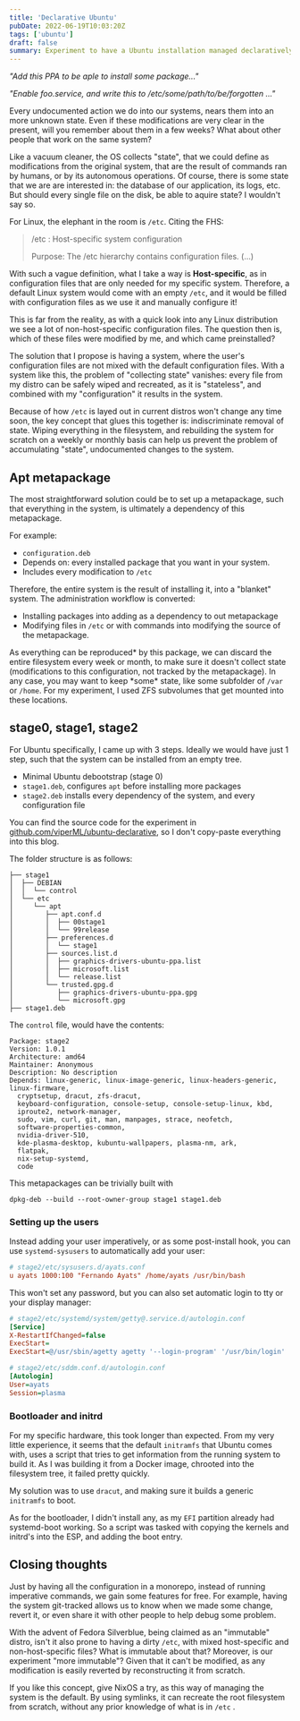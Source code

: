 ```yaml
---
title: 'Declarative Ubuntu'
pubDate: 2022-06-19T10:03:20Z
tags: ['ubuntu']
draft: false
summary: Experiment to have a Ubuntu installation managed declaratively, instead of imperatively
---
```



_"Add this PPA to be aple to install some package..."_

_"Enable foo.service, and write this to /etc/some/path/to/be/forgotten ..."_

Every undocumented action we do into our systems, nears them into an more unknown state. Even if these modifications are very clear in the present, will you remember about them in a few weeks? What about other people that work on the same system?

Like a vacuum cleaner, the OS collects "state", that we could define as modifications from the original system, that are the result of commands ran by humans, or by its autonomous operations. Of course, there is some state that we are are interested in: the database of our application, its logs, etc. But should every single file on the disk, be able to aquire state? I wouldn't say so.

For Linux, the elephant in the room is `/etc`. Citing the FHS:

> /etc : Host-specific system configuration
>
> Purpose: The /etc hierarchy contains configuration files. (...)

With such a vague definition, what I take a way is **Host-specific**, as in configuration files that are only needed for my specific system. Therefore, a default Linux system would come with an empty `/etc`, and it would be filled with configuration files as we use it and manually configure it!

This is far from the reality, as with a quick look into any Linux distribution we see a lot of non-host-specific configuration files. The question then is, which of these files were modified by me, and which came preinstalled?

The solution that I propose is having a system, where the user's configuration files are not mixed with the default configuration files. With a system like this, the problem of "collecting state" vanishes: every file from my distro can be safely wiped and recreated, as it is "stateless", and combined with my "configuration" it results in the system.

Because of how `/etc` is layed out in current distros won't change any time soon, the key concept that glues this together is: indiscriminate removal of state. Wiping everything in the filesystem, and rebuilding the system for scratch on a weekly or monthly basis can help us prevent the problem of accumulating "state", undocumented changes to the system.

## Apt metapackage

The most straightforward solution could be to set up a metapackage, such that everything in the system, is ultimately a dependency of this metapackage.

For example:

- `configuration.deb`
- Depends on: every installed package that you want in your system.
- Includes every modification to `/etc`

Therefore, the entire system is the result of installing it, into a "blanket" system. The administration workflow is converted:

- Installing packages into adding as a dependency to out metapackage
- Modifying files in `/etc` or with commands into modifying the source of the metapackage.

As everything can be reproduced* by this package, we can discard the entire filesystem every week or month, to make sure it doesn't collect state (modifications to this configuration, not tracked by the metapackage). In any case, you may want to keep *some\* state, like some subfolder of `/var` or `/home`. For my experiment, I used ZFS subvolumes that get mounted into these locations.

## stage0, stage1, stage2

For Ubuntu specifically, I came up with 3 steps. Ideally we would have just 1 step, such that the system can be installed from an empty tree.

- Minimal Ubuntu debootstrap (stage 0)
- `stage1.deb`, configures `apt` before installing more packages
- `stage2.deb` installs every dependency of the system, and every configuration file

You can find the source code for the experiment in [github.com/viperML/ubuntu-declarative](https://github.com/viperML/ubuntu-declarative), so I don't copy-paste everything into this blog.

The folder structure is as follows:

```
├── stage1
│  ├── DEBIAN
│  │  └── control
│  └── etc
│     └── apt
│        ├── apt.conf.d
│        │  ├── 00stage1
│        │  └── 99release
│        ├── preferences.d
│        │  └── stage1
│        ├── sources.list.d
│        │  ├── graphics-drivers-ubuntu-ppa.list
│        │  ├── microsoft.list
│        │  └── release.list
│        └── trusted.gpg.d
│           ├── graphics-drivers-ubuntu-ppa.gpg
│           └── microsoft.gpg
├── stage1.deb
```

The `control` file, would have the contents:

```
Package: stage2
Version: 1.0.1
Architecture: amd64
Maintainer: Anonymous
Description: No description
Depends: linux-generic, linux-image-generic, linux-headers-generic, linux-firmware,
  cryptsetup, dracut, zfs-dracut,
  keyboard-configuration, console-setup, console-setup-linux, kbd,
  iproute2, network-manager,
  sudo, vim, curl, git, man, manpages, strace, neofetch,
  software-properties-common,
  nvidia-driver-510,
  kde-plasma-desktop, kubuntu-wallpapers, plasma-nm, ark,
  flatpak,
  nix-setup-systemd,
  code
```

This metapackages can be trivially built with

```
dpkg-deb --build --root-owner-group stage1 stage1.deb
```

### Setting up the users

Instead adding your user imperatively, or as some post-install hook, you can use `systemd-sysusers` to automatically add your user:

```ini
# stage2/etc/sysusers.d/ayats.conf
u ayats 1000:100 "Fernando Ayats" /home/ayats /usr/bin/bash
```

This won't set any password, but you can also set automatic login to tty or your display manager:

```ini
# stage2/etc/systemd/system/getty@.service.d/autologin.conf
[Service]
X-RestartIfChanged=false
ExecStart=
ExecStart=@/usr/sbin/agetty agetty '--login-program' '/usr/bin/login' '--autologin' 'ayats' --noclear --keep-baud %I 115200,38400,9600 $TERM
```

```ini
# stage2/etc/sddm.conf.d/autologin.conf
[Autologin]
User=ayats
Session=plasma
```

### Bootloader and initrd

For my specific hardware, this took longer than expected. From my very little experience, it seems that the default `initramfs` that Ubuntu comes with, uses a script that tries to get information from the running system to build it. As I was building it from a Docker image, chrooted into the filesystem tree, it failed pretty quickly.

My solution was to use `dracut`, and making sure it builds a generic `initramfs` to boot.

As for the bootloader, I didn't install any, as my `EFI` partition already had systemd-boot working. So a script was tasked with copying the kernels and initrd's into the ESP, and adding the boot entry.

## Closing thoughts

Just by having all the configuration in a monorepo, instead of running imperative commands, we gain some features for free. For example, having the system git-tracked allows us to know when we made some change, revert it, or even share it with other people to help debug some problem.

With the advent of Fedora Silverblue, being claimed as an "immutable" distro, isn't it also prone to having a dirty `/etc`, with mixed host-specific and non-host-specific files? What is immutable about that? Moreover, is our experiment "more immutable"? Given that it can't be modified, as any modification is easily reverted by reconstructing it from scratch.

If you like this concept, give NixOS a try, as this way of managing the system is the default. By using symlinks, it can recreate the root filesystem from scratch, without any prior knowledge of what is in `/etc` .
